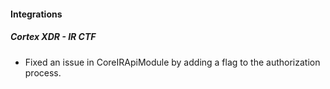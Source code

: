 
#### Integrations

##### Cortex XDR - IR CTF

- Fixed an issue in CoreIRApiModule by adding a flag to the authorization process.
